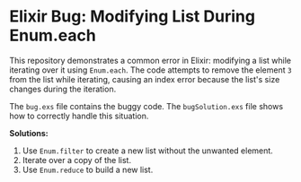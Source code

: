 # Elixir Bug: Modifying List During Enum.each

This repository demonstrates a common error in Elixir: modifying a list while iterating over it using `Enum.each`.  The code attempts to remove the element `3` from the list while iterating, causing an index error because the list's size changes during the iteration.

The `bug.exs` file contains the buggy code. The `bugSolution.exs` file shows how to correctly handle this situation.

**Solutions:**

1.  Use `Enum.filter` to create a new list without the unwanted element.
2.  Iterate over a copy of the list.
3.  Use `Enum.reduce` to build a new list.